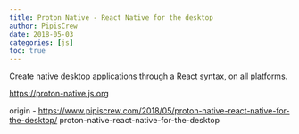 ```yaml
---
title: Proton Native - React Native for the desktop
author: PipisCrew
date: 2018-05-03
categories: [js]
toc: true
---
```


Create native desktop applications through a React syntax, on all platforms.

https://proton-native.js.org

origin - https://www.pipiscrew.com/2018/05/proton-native-react-native-for-the-desktop/ proton-native-react-native-for-the-desktop